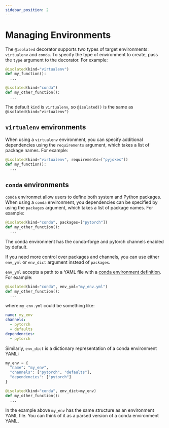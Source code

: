 ```yaml
---
sidebar_position: 2
---
```


# Managing Environments

The `@isolated` decorator supports two types of target environments: `virtualenv` and `conda`. To specify the type of environment to create, pass the `type` argument to the decorator. For example:

```python
@isolated(kind="virtualenv")
def my_function():
  ...

@isolated(kind="conda")
def my_other_function():
  ...
```

The default `kind` is `virtualenv`, so `@isolated()` is the same as `@isolated(kind="virtualenv")`

## `virtualenv` environments

When using a `virtualenv` environment, you can specify additional dependencies using the `requirements` argument, which takes a list of package names. For example:

```python
@isolated(kind="virtualenv", requirements=["pyjokes"])
def my_function():
  ...
```

## `conda` environments

`conda` environmet allow users to define both system and Python packages. When using a `conda` environment, you dependencies can be specified by using the `packages` argument, which takes a list of package names. For example:

```python
@isolated(kind="conda", packages=["pytorch"])
def my_other_function():
  ...
```

The conda environment has the conda-forge and pytorch channels enabled by default.

If you need more control over packages and channels, you can use either `env_yml` or `env_dict` argument instead of `packages`.

`env_yml` accepts a path to a YAML file with a [conda environment definition](https://docs.conda.io/projects/conda/en/latest/user-guide/tasks/manage-environments.html#create-env-file-manually). For example:

```python
@isolated(kind="conda", env_yml="my_env.yml")
def my_other_function():
  ...
```

where `my_env.yml` could be something like:

```yaml
name: my_env
channels:
  - pytorch
  - defaults
dependencies:
  - pytorch
```

Similarly, `env_dict` is a dictionary representation of a conda environment YAML:

```python
my_env = {
  "name": "my_env",
  "channels": ["pytorch", "defaults"],
  "dependencies": ["pytorch"]
}

@isolated(kind="conda", env_dict=my_env)
def my_other_function():
  ...
```

In the example above `my_env` has the same structure as an environment YAML file. You can think of it as a parsed version of a conda environment YAML.
